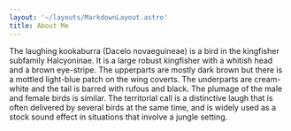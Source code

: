 ```yaml
---
layout: '~/layouts/MarkdownLayout.astro'
title: About Me
---
```


The laughing kookaburra (Dacelo novaeguineae) is a bird in the kingfisher subfamily Halcyoninae. It is a large robust kingfisher with a whitish head and a brown eye-stripe. The upperparts are mostly dark brown but there is a mottled light-blue patch on the wing coverts. The underparts are cream-white and the tail is barred with rufous and black. The plumage of the male and female birds is similar. The territorial call is a distinctive laugh that is often delivered by several birds at the same time, and is widely used as a stock sound effect in situations that involve a jungle setting.
